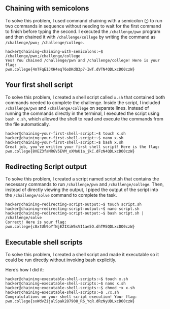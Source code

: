 ##  Chaining with semicolons 
To solve this problem, I used command chaining with a semicolon (;) to run two commands in sequence without needing to wait for the first command to finish before typing the second. I executed the `/challenge/pwn` program and then chained it with `/challenge/college` by writing the command as `/challenge/pwn; /challenge/college`.
```
hacker@chaining~chaining-with-semicolons:~$ /challenge/pwn;/challenge/college
Yes! You chained /challenge/pwn and /challenge/college! Here is your flag:
pwn.college{4mTFqEIJXH4eqT6oDKdQ3p7-IwT.dVTN4QDLxcDO0czW}
```
##  Your first shell script
To solve this problem, I created a shell script called `x.sh` that contained both commands needed to complete the challenge. Inside the script, I included `/challenge/pwn` and `/challenge/college` on separate lines. Instead of running the commands directly in the terminal, I executed the script using `bash x.sh`, which allowed the shell to read and execute the commands from the file automatically.
```
hacker@chaining~your-first-shell-script:~$ touch x.sh
hacker@chaining~your-first-shell-script:~$ nano x.sh
hacker@chaining~your-first-shell-script:~$ bash x.sh
Great job, you've written your first shell script! Here is the flag:
pwn.college{8VEZ3faMRGV5EVM_oXMoU1a_jkC.dFzN4QDLxcDO0czW}
```
##  Redirecting Script output
To solve this problem, I created a script named script.sh that contains the necessary commands to run `/challenge/pwn` and `/challenge/college`. Then, instead of directly viewing the output, I piped the output of the script into the `/challenge/solve` command to complete the task.
```
hacker@chaining~redirecting-script-output:~$ touch script.sh
hacker@chaining~redirecting-script-output:~$ nano script.sh
hacker@chaining~redirecting-script-output:~$ bash script.sh | /challenge/solve
Correct! Here is your flag:
pwn.college{c8xtUh9oYfNjE2IXiW5sVI1ae5O.dhTM5QDLxcDO0czW}
```
##  Executable shell scripts
To solve this problem, I created a shell script and made it executable so it could be run directly without invoking bash explicitly.

Here’s how I did it:
```
hacker@chaining~executable-shell-scripts:~$ touch x.sh
hacker@chaining~executable-shell-scripts:~$ nano x.sh
hacker@chaining~executable-shell-scripts:~$ chmod +x x.sh
hacker@chaining~executable-shell-scripts:~$ ./x.sh
Congratulations on your shell script execution! Your flag:
pwn.college{sxWdvZijalSpak287908_R6_YqR.dRzNyUDLxcDO0czW}
```










